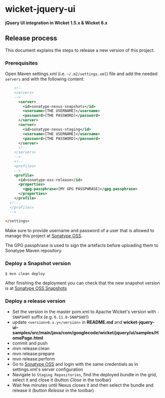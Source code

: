 # wicket-jquery-ui
**jQuery UI integration in Wicket 1.5.x &amp; Wicket 6.x**

## Release process
This document explains the steps to release a new version of this project.

### Prerequisites

Open Maven settings.xml (i.e. `~/.m2/settings.xml`) file and add the needed `servers` and  with the following content:

````xml
    <!--
    <servers>
    -->
      <server>
        <id>sonatype-nexus-snapshots</id>
        <username>[THE USERNAME]</username>
        <password>[THE PASSWORD]</password>
      </server>
      <server>
        <id>sonatype-nexus-staging</id>
        <username>[THE USERNAME]</username>
        <password>[THE PASSWORD]</password>
      </server>
      <!--
    </servers>
    -->
    <!--
    <profiles>
    -->
    <profile>
      <id>sonatype-oss-release</id>
      <properties>
        <gpg.passphrase>[MY GPG PASSPHRASE]</gpg.passphrase>
      </properties>
    </profile>
  <!--
  </profiles>
  -->
  
</settings>

````

Make sure to provide username and password of a user that is allowed to manage this project at [Sonatype OSS](https://oss.sonatype.org).

The GPG passphrase is used to sign the artefacts before uploading them to Sonatype Maven repository.

### Deploy a Snapshot version
````
$ mvn clean deploy
````

After finishing the deployment you can check that the new snapshot version is at [Sonatype OSS Snapshots](https://oss.sonatype.org/content/repositories/snapshots/com/googlecode/wicket-jquery-ui/)

### Deploy a release version

* Set the version in the master pom.xml to Apache Wicket's version with `-SNAPSHOT` suffix (e.g. `6.11.0-SNAPSHOT`)
* update `<version>6.x.y</version>` in **README.md** and **wicket-jquery-ui-samples/src/main/java/com/googlecode/wicket/jquery/ui/samples/HomePage.html**
* commit and push 
* mvn release:clean
* mvn release:prepare
* mvn release:perform
* Go to [Sonatype OSS](https://oss.sonatype.org) and login with the same credentials as in settings.xml's server configuration
* Navigate to `Staging Repositories`, find the deployed bundle in the grid, select it and close it (button *Close* in the toolbar)
* Wait few minutes until Nexus closes it and then select the bundle and release it (button *Release* in the toolbar)